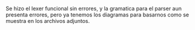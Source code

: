 Se hizo el lexer funcional sin errores, y la gramatica para el parser aun presenta errores, pero ya tenemos los diagramas para basarnos como se muestra en los archivos adjuntos.
